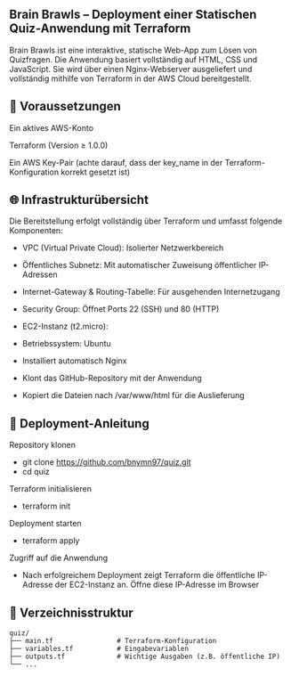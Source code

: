 ## Brain Brawls – Deployment einer Statischen Quiz-Anwendung mit Terraform
Brain Brawls ist eine interaktive, statische Web-App zum Lösen von Quizfragen. Die Anwendung basiert vollständig auf HTML, CSS und JavaScript.
Sie wird über einen Nginx-Webserver ausgeliefert und vollständig mithilfe von Terraform in der AWS Cloud bereitgestellt.

## 🔧 Voraussetzungen

Ein aktives AWS-Konto

Terraform (Version ≥ 1.0.0)

Ein AWS Key-Pair (achte darauf, dass der key_name in der Terraform-Konfiguration korrekt gesetzt ist)

## 🌐 Infrastrukturübersicht
Die Bereitstellung erfolgt vollständig über Terraform und umfasst folgende Komponenten:

- VPC (Virtual Private Cloud): Isolierter Netzwerkbereich

- Öffentliches Subnetz: Mit automatischer Zuweisung öffentlicher IP-Adressen

- Internet-Gateway & Routing-Tabelle: Für ausgehenden Internetzugang

- Security Group: Öffnet Ports 22 (SSH) und 80 (HTTP)

- EC2-Instanz (t2.micro):

- Betriebssystem: Ubuntu

- Installiert automatisch Nginx

- Klont das GitHub-Repository mit der Anwendung

- Kopiert die Dateien nach /var/www/html für die Auslieferung

## 🚀 Deployment-Anleitung
Repository klonen
- git clone https://github.com/bnymn97/quiz.git
- cd quiz

Terraform initialisieren
- terraform init
  
Deployment starten
- terraform apply
  
Zugriff auf die Anwendung

- Nach erfolgreichem Deployment zeigt Terraform die öffentliche IP-Adresse der EC2-Instanz an. Öffne diese IP-Adresse im Browser

## 📂 Verzeichnisstruktur
```text
quiz/
├── main.tf                # Terraform-Konfiguration
├── variables.tf           # Eingabevariablen
├── outputs.tf             # Wichtige Ausgaben (z.B. öffentliche IP)
└── ...
```

